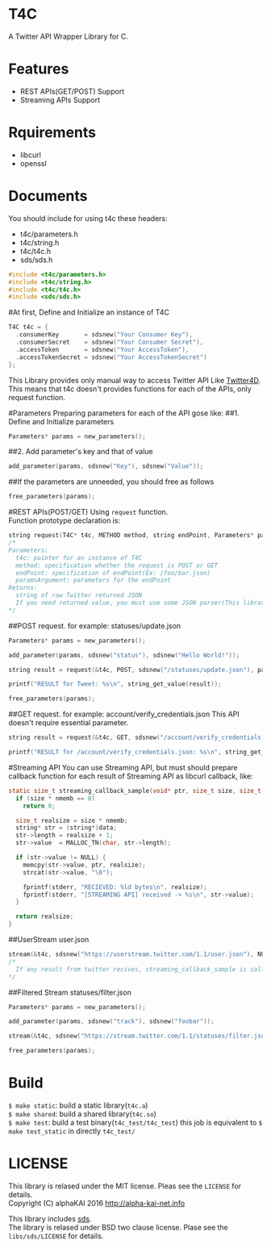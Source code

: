 # T4C
A Twitter API Wrapper Library for C.  
  
  
# Features
* REST APIs(GET/POST) Support
* Streaming APIs Support
  
  

# Rquirements
* libcurl
* openssl
  
  
# Documents
  
You should include for using t4c these headers:
* t4c/parameters.h
* t4c/string.h
* t4c/t4c.h
* sds/sds.h

```c
#include <t4c/parameters.h>
#include <t4c/string.h>
#include <t4c/t4c.h>
#include <sds/sds.h>
```
  
#At first, Define and Initialize an instance of T4C

```c
T4C t4c = {
  .consumerKey       = sdsnew("Your Consumer Key"),
  .consumerSecret    = sdsnew("Your Consumer Secret"),
  .accessToken       = sdsnew("Your AccessToken"),
  .accessTokenSecret = sdsnew("Your AccessTokenSecret")
};
```
  
This Library provides only manual way to access Twitter API Like [Twitter4D](https://github.com/alphaKAI/Twitter4D).  
This means that t4c doesn't provides functions for each of the APIs, only request function.  
  
#Parameters
Preparing parameters for each of the API gose like:
##1. Define and Initialize parameters

```c
Parameters* params = new_parameters();
```

##2. Add parameter's key and that of value

```c
add_parameter(params, sdsnew("Key"), sdsnew("Value"));
```

##If the parameters are unneeded, you should free as follows

```c
free_parameters(params);
```

#REST APIs(POST/GET)
Using `request` function.  
Function prototype declaration is:

```c
string request(T4C* t4c, METHOD method, string endPoint, Parameters* paramsArgument);
/*
Parameters:
  t4c: pointer for an instance of T4C
  method: specification whether the request is POST or GET
  endPoint: specification of endPoint(Ex: /foo/bar.json)
  paramsArgument: parameters for the endPoint
Returns:
  string of raw Twitter returned JSON
  If you need returned value, you must use some JSON parser(This library doesn't serve it)
*/
```

##POST request. for example: statuses/update.json

```c
Parameters* params = new_parameters();

add_parameter(params, sdsnew("status"), sdsnew("Hello World!"));

string result = request(&t4c, POST, sdsnew("/statuses/update.json"), params);

printf("RESULT for Tweet: %s\n", string_get_value(result));

free_parameters(params);
```

##GET request. for example: account/verify\_credentials.json
This API doesn't require essential parameter.  

```c
string result = request(&t4c, GET, sdsnew("/account/verify_credentials.json"), NULL);

printf("RESULT for /account/verify_credentials.json: %s\n", string_get_value(result));
```

#Streaming API
You can use Streaming API, but must should prepare callback function for each result of Streaming API as libcurl callback, like:

```c
static size_t streaming_callback_sample(void* ptr, size_t size, size_t nmemb, void* data) {
  if (size * nmemb == 0)
    return 0;

  size_t realsize = size * nmemb;
  string* str = (string*)data;
  str->length = realsize + 1;
  str->value  = MALLOC_TN(char, str->length);

  if (str->value != NULL) {
    memcpy(str->value, ptr, realsize);
    strcat(str->value, "\0");

    fprintf(stderr, "RECIEVED: %ld bytes\n", realsize);
    fprintf(stderr, "[STREAMING API] received -> %s\n", str->value);
  }

  return realsize;
}
```

##UserStream user.json

```c
stream(&t4c, sdsnew("https://userstream.twitter.com/1.1/user.json"), NULL, streaming_callback_sample);
/*
  If any result from twitter recives, streaming_callback_sample is called.
*/
```

##Filtered Stream statuses/filter.json

```c
Parameters* params = new_parameters();

add_parameter(params, sdsnew("track"), sdsnew("foobar"));

stream(&t4c, sdsnew("https://stream.twitter.com/1.1/statuses/filter.json"), params, streaming_callback_sample);

free_parameters(params);
```

# Build
  `$ make static`: build a static library(`t4c.a`)  
  `$ make shared`: build a shared library(`t4c.so`)  
  `$ make test`: build a test binary(`t4c_test/t4c_test`) this job is equivalent to `$ make test_static` in directly `t4c_test/`  

# LICENSE
This library is relased under the MIT license. Pleas see the `LICENSE` for details.  
Copyright (C) alphaKAI 2016 http://alpha-kai-net.info  
  
This library includes [sds](https://github.com/antirez/sds).  
The library is relased under BSD two clause license. Plase see the `libs/sds/LICENSE` for details.  
